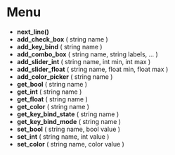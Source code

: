 # Menu
* **next_line()**
* **add_check_box** ( string name )
* **add_key_bind** ( string name )
* **add_combo_box** ( string name, string labels, ... )
* **add_slider_int** ( string name, int min, int max )
* **add_slider_float** ( string name, float min, float max )
* **add_color_picker** ( string name )
* **get_bool** ( string name )
* **get_int** ( string name )
* **get_float** ( string name )
* **get_color** ( string name )
* **get_key_bind_state** ( string name )
* **get_key_bind_mode** ( string name )
* **set_bool** ( string name, bool value )
* **set_int** ( string name, int value )
* **set_color** ( string name, color value )
